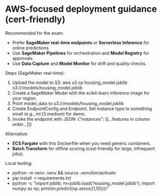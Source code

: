 # AWS-focused deployment guidance (cert-friendly)

Recommended for the exam:
- Prefer **SageMaker real-time endpoints** or **Serverless Inference** for online predictions.
- Use **SageMaker Pipelines** for orchestration and **Model Registry** for approvals.
- Use **Data Capture** and **Model Monitor** for drift and quality checks.

Steps (SageMaker real-time):
1. Upload the model to S3:
   aws s3 cp housing_model.joblib s3://<your-bucket>/models/housing_model.joblib
2. Create a SageMaker Model with the scikit-learn inference image for your region.
3. Point model_data to s3://<your-bucket>/models/housing_model.joblib
4. Create EndpointConfig and Endpoint. Set instance type to something small (e.g., ml.t3.medium) for demo.
5. Invoke the endpoint with JSON: {"instances": [[...features in column order...]]}

Alternative:
- **ECS Fargate** with this Dockerfile when you need generic containers.
- **Batch Transform** for offline scoring (cost-friendly for large, infrequent jobs).

Local testing:
- python -m venv .venv && source .venv/bin/activate
- pip install -r requirements.txt
- python -c "import joblib; m=joblib.load('housing_model.joblib'); import numpy as np; print(m.predict(np.zeros((1,10))))"
